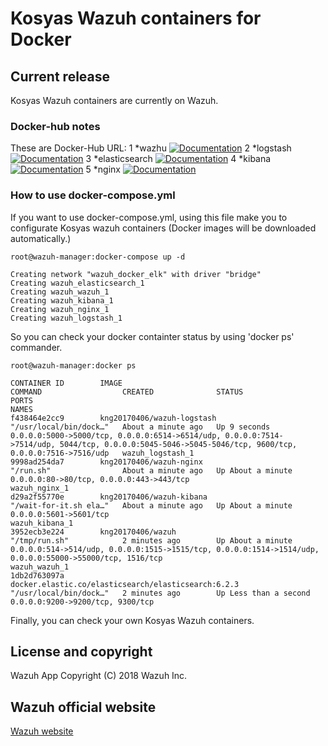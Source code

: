 # Kosyas Wazuh containers for Docker

## Current release 

Kosyas Wazuh containers are currently on Wazuh.

### Docker-hub notes

These are Docker-Hub URL:
1 *wazhu
[![Documentation](https://img.shields.io/badge/web-view-green.svg)](https://hub.docker.com/r/kng20170406/wazuh/)
2 *logstash
[![Documentation](https://img.shields.io/badge/web-view-green.svg)](https://hub.docker.com/r/kng20170406/wazuh-logstash/)
3 *elasticsearch
[![Documentation](https://img.shields.io/badge/web-view-green.svg)](https://hub.docker.com/r/kng20170406/elasticsearch/)
4 *kibana
[![Documentation](https://img.shields.io/badge/web-view-green.svg)](https://hub.docker.com/r/kng20170406/wazuh-kibana/)
5 *nginx
[![Documentation](https://img.shields.io/badge/web-view-green.svg)](https://hub.docker.com/r/kng20170406/wazuh-nginx/)


### How to use **docker-compose.yml**

If you want to use docker-compose.yml, using this file make you to configurate Kosyas wazuh containers (Docker images will be downloaded automatically.) 

```
root@wazuh-manager:docker-compose up -d

Creating network "wazuh_docker_elk" with driver "bridge"
Creating wazuh_elasticsearch_1
Creating wazuh_wazuh_1
Creating wazuh_kibana_1
Creating wazuh_nginx_1
Creating wazuh_logstash_1

```
So you can check your docker containter status by using 'docker ps' commander.

```
root@wazuh-manager:docker ps

CONTAINER ID        IMAGE                                                 COMMAND                  CREATED              STATUS                  PORTS                                                                                                                                                  NAMES
f438464e2cc9        kng20170406/wazuh-logstash                            "/usr/local/bin/dock…"   About a minute ago   Up 9 seconds            0.0.0.0:5000->5000/tcp, 0.0.0.0:6514->6514/udp, 0.0.0.0:7514->7514/udp, 5044/tcp, 0.0.0.0:5045-5046->5045-5046/tcp, 9600/tcp, 0.0.0.0:7516->7516/udp   wazuh_logstash_1
9998ad254da7        kng20170406/wazuh-nginx                               "/run.sh"                About a minute ago   Up About a minute       0.0.0.0:80->80/tcp, 0.0.0.0:443->443/tcp                                                                                                               wazuh_nginx_1
d29a2f55770e        kng20170406/wazuh-kibana                              "/wait-for-it.sh ela…"   About a minute ago   Up About a minute       0.0.0.0:5601->5601/tcp                                                                                                                                 wazuh_kibana_1
3952ecb3e224        kng20170406/wazuh                                     "/tmp/run.sh"            2 minutes ago        Up About a minute       0.0.0.0:514->514/udp, 0.0.0.0:1515->1515/tcp, 0.0.0.0:1514->1514/udp, 0.0.0.0:55000->55000/tcp, 1516/tcp                                               wazuh_wazuh_1
1db2d763097a        docker.elastic.co/elasticsearch/elasticsearch:6.2.3   "/usr/local/bin/dock…"   2 minutes ago        Up Less than a second   0.0.0.0:9200->9200/tcp, 9300/tcp   

```

Finally, you can check your own Kosyas Wazuh containers.

## License and copyright

Wazuh App Copyright (C) 2018 Wazuh Inc. 

## Wazuh official website

[Wazuh website](http://wazuh.com)
